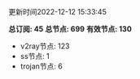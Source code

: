更新时间2022-12-12 15:33:45

**总订阅: 45**
**总节点: 699**
**有效节点: 130**
- v2ray节点: 123
- ss节点: 1
- trojan节点: 6
